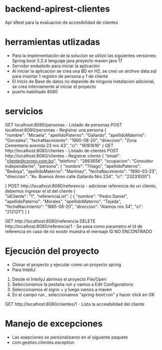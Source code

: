 # backend-apirest-clientes
Api´sRest para la evaluacion de accesibilidad de clientes
# herramientas utlizadas
- Para la implementación de la solucion se utilizó las siguientes versiones:
		Spring boot 3.2.4
		lenguaje java
		proyecto maven
		java 17
- Servidor embebido para iniciar la aplicación
- Al iniciar la aplicacion se crea una BD en H2, se creó un archivo data.sql para insertar 1 registro de persona y 1 de cliente
- El inicio de Base de datos no depende de ninguna instalacion adicional, se crea internamente al iniciar el proyecto
- puerto habilitado 8080
# servicios
GET localhost:8080/personas - Listado de personas
POST localhost:8080/personas - Registrar una persona
{      
    "nombre": "Micaela",
    "apellidoPaterno": "Gallardo",
    "apellidoMaterno": "Gonzales",
    "fechaNacimiento": "1990-08-20",
    "direccion": "Zona Cementerio avenida 23 nro 43",
    "ci": "16161616"
}
GET http://localhost:8080/clientes - Listado de clientes
POST http://localhost:8080/clientes - Registrar cliente
{
        "email": "cliente@correo.com.bo",
        "telefono": "2863656",
        "ocupacion": "Consultor independiente",
        "persona": 
          { 
            "nombre": "Thiago",
            "apellidoPaterno": "Bedoya",
            "apellidoMaterno": "Martinez",
            "fechaNacimiento": "1990-03-23",
            "direccion": "Av. Buenos Aires calle Gallardo Nro 234",
            "ci": "23231000"}
        
}
POST http://localhost:8080/referencia - adicionar referencia de un cliente, debemos ingresar el id del cliente
{      
    "idCliente": "1",
    "referenciaList": [
        {   "nombre": "Pedro Daniel",
            "apellidoPaterno": "Morales",
            "apellidoMaterno": "Tejada",
            "fechaNacimiento": "1985-08-20",
            "direccion": "Alamos nro 34",
            "ci": "212121"}
    ]
}

GET http://localhost:8080/referencia
DELETE http://localhost:8080/referencia/1  - Se pasa como parametro el Id de referencia en caso de no existir muestra el mensaje ID NO ENCONTRADO
# Ejecución del proyecto
- Clonar el proyecto y ejecutar como un proyecto spring
- Para IntelliJ
1.  Desde el IntellyJ abrimos el proyecto File/Open
2. Seleccionamos la pestaña run y vamos a Edit Configurations
3.  Seleccionamos el signo + y luego vamos a maven
4. En el campo run , seleccionamos "spring-boot:run"
y hacer click en OK

GET http://localhost:8080/clientes/1 - Lista la accesibilidad del cliente
# Manejo de excepciones
- Las exepciones se personalizaron en el siguiente paquete
- com.gestion.clientes.exception

